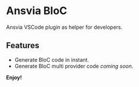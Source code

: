 # Ansvia BloC

Ansvia VSCode plugin as helper for developers.

## Features

* Generate BloC code in instant.
* Generate BloC multi provider code _coming soon_.

**Enjoy!**
